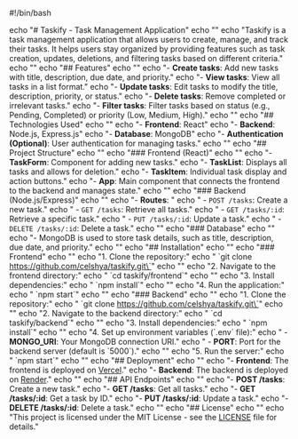 #!/bin/bash

echo "# Taskify - Task Management Application"
echo ""
echo "Taskify is a task management application that allows users to create, manage, and track their tasks. It helps users stay organized by providing features such as task creation, updates, deletions, and filtering tasks based on different criteria."
echo ""
echo "## Features"
echo ""
echo "- **Create tasks**: Add new tasks with title, description, due date, and priority."
echo "- **View tasks**: View all tasks in a list format."
echo "- **Update tasks**: Edit tasks to modify the title, description, priority, or status."
echo "- **Delete tasks**: Remove completed or irrelevant tasks."
echo "- **Filter tasks**: Filter tasks based on status (e.g., Pending, Completed) or priority (Low, Medium, High)."
echo ""
echo "## Technologies Used"
echo ""
echo "- **Frontend**: React"
echo "- **Backend**: Node.js, Express.js"
echo "- **Database**: MongoDB"
echo "- **Authentication (Optional)**: User authentication for managing tasks."
echo ""
echo "## Project Structure"
echo ""
echo "### Frontend (React)"
echo ""
echo "- **TaskForm**: Component for adding new tasks."
echo "- **TaskList**: Displays all tasks and allows for deletion."
echo "- **TaskItem**: Individual task display and action buttons."
echo "- **App**: Main component that connects the frontend to the backend and manages state."
echo ""
echo "### Backend (Node.js/Express)"
echo ""
echo "- **Routes**: "
echo "  - `POST /tasks`: Create a new task."
echo "  - `GET /tasks`: Retrieve all tasks."
echo "  - `GET /tasks/:id`: Retrieve a specific task."
echo "  - `PUT /tasks/:id`: Update a task."
echo "  - `DELETE /tasks/:id`: Delete a task."
echo ""
echo "### Database"
echo ""
echo "- MongoDB is used to store task details, such as title, description, due date, and priority."
echo ""
echo "## Installation"
echo ""
echo "### Frontend"
echo ""
echo "1. Clone the repository:"
echo "   \`git clone https://github.com/celshya/taskify.git\`"
echo ""
echo "2. Navigate to the frontend directory:"
echo "   \`cd taskify/frontend\`"
echo ""
echo "3. Install dependencies:"
echo "   \`npm install\`"
echo ""
echo "4. Run the application:"
echo "   \`npm start\`"
echo ""
echo "### Backend"
echo ""
echo "1. Clone the repository:"
echo "   \`git clone https://github.com/celshya/taskify.git\`"
echo ""
echo "2. Navigate to the backend directory:"
echo "   \`cd taskify/backend\`"
echo ""
echo "3. Install dependencies:"
echo "   \`npm install\`"
echo ""
echo "4. Set up environment variables (\`.env\` file):"
echo "   - **MONGO_URI**: Your MongoDB connection URI."
echo "   - **PORT**: Port for the backend server (default is \`5000\`)."
echo ""
echo "5. Run the server:"
echo "   \`npm start\`"
echo ""
echo "## Deployment"
echo ""
echo "- **Frontend**: The frontend is deployed on [Vercel](https://vercel.com/)."
echo "- **Backend**: The backend is deployed on [Render](https://render.com/)."
echo ""
echo "## API Endpoints"
echo ""
echo "- **POST /tasks**: Create a new task."
echo "- **GET /tasks**: Get all tasks."
echo "- **GET /tasks/:id**: Get a task by ID."
echo "- **PUT /tasks/:id**: Update a task."
echo "- **DELETE /tasks/:id**: Delete a task."
echo ""
echo "## License"
echo ""
echo "This project is licensed under the MIT License - see the [LICENSE](LICENSE) file for details."
